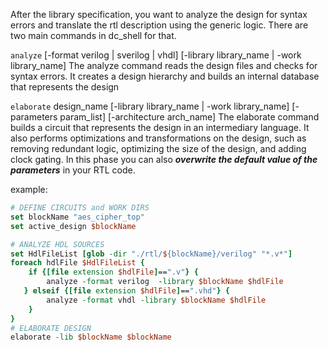 After the library specification, you want to analyze the design for syntax errors and translate the rtl description using the generic logic. There are two main commands in dc_shell for that.

`analyze` 
	[-format verilog | sverilog | vhdl]
	[-library library_name | -work library_name]
	 The analyze command reads the design files and checks for syntax errors. It creates a design hierarchy and builds an internal database that represents the design

`elaborate`
	design_name
	[-library library_name | -work library_name]
    [-parameters param_list]
    [-architecture arch_name]
     The elaborate command builds a circuit that represents the design in an intermediary language. It also performs optimizations and transformations on the design, such as removing redundant logic, optimizing the size of the design, and adding clock gating. In this phase you can also ***overwrite the default value of the parameters*** in your RTL code.

	

example:

```tcl
# DEFINE CIRCUITS and WORK DIRS
set blockName "aes_cipher_top"
set active_design $blockName

# ANALYZE HDL SOURCES
set HdlFileList [glob -dir "./rtl/${blockName}/verilog" "*.v*"]
foreach hdlFile $HdlFileList {
	if {[file extension $hdlFile]==".v"} {
		analyze -format verilog  -library $blockName $hdlFile
   } elseif {[file extension $hdlFile]==".vhd"} {
		analyze -format vhdl -library $blockName $hdlFile
    }
}
# ELABORATE DESIGN
elaborate -lib $blockName $blockName

```

